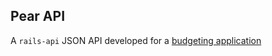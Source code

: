 Pear API
--------

A `rails-api` JSON API developed for a [budgeting application](https://github.com/jeffreyjurgajtis/pear-client)
